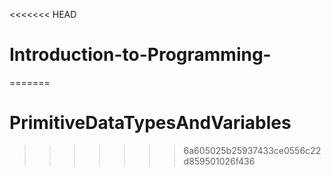<<<<<<< HEAD
# Introduction-to-Programming-
=======
# PrimitiveDataTypesAndVariables
>>>>>>> 6a605025b25937433ce0556c22d859501026f436

